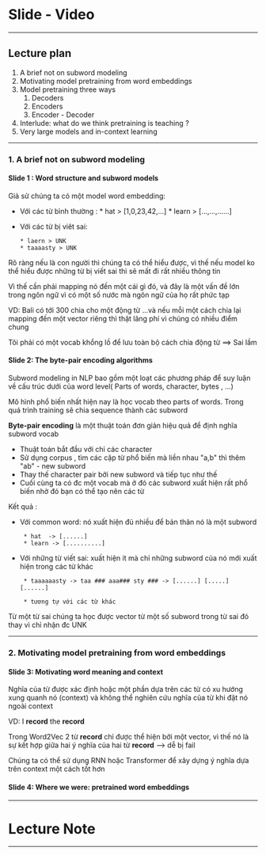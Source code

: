 # Slide - Video

--------------------------------

## Lecture plan

1. A brief not on subword modeling 
2. Motivating model pretraining from word embeddings 
3. Model pretraining three ways 
    1. Decoders
    2. Encoders 
    3. Encoder - Decoder 
4. Interlude: what do we think pretraining is teaching ? 
5. Very large models and in-context learning 

----------------------
### 1. A brief not on subword modeling 

#### Slide 1 : Word structure and subword models 
Giả sử chúng ta có một model word embedding: 

* Với các từ bình thường : 
       * hat  > [1,0,23,42,...] 
       * learn > [...,...,......] 

*  Với các từ bị viêt sai: 

       * laern > UNK 
       * taaaasty > UNK

Rõ ràng nếu là con người thì chúng ta có thể hiểu được, vì thế nếu model ko thể hiểu được những từ bị viết sai thì sẽ mất đi rất nhiều thông tin 

Vì thế cần phải mapping nó đến một cái gì đó, và đây là một vấn đề lớn trong ngôn ngữ vì có một số nước mà ngôn ngữ của họ rất phức tạp
    
VD: Bali có tới 300 chia cho một động từ ...và nếu mỗi một cách chia lại mapping đến một vector riêng thì thật lãng phí vì chúng có nhiều điểm chung

Tôi phải có một vocab khổng lồ để lưu toàn bộ cách chia động từ ==> Sai lầm 


#### Slide 2: The byte-pair encoding algorithms 

Subword modeling in NLP bao gồm một loạt các phương pháp để suy luận về cấu trúc dưới của word level( Parts of words, character, bytes , ...) 

Mô hình phổ biến nhất hiện nay là học vocab theo parts of words. Trong quá trình training sẽ chia sequence thành các subword 

<b>Byte-pair encoding</b> là một thuật toán đơn giản hiệu quả  để định nghĩa subword vocab
*    Thuật toán bắt đầu với chỉ các character 
*  Sử dụng corpus , tìm các cặp từ phổ biến mà liền nhau "a,b" thì thêm "ab" - new subword
* Thay thế character pair bởi new subword
 và tiếp tục như thế 
* Cuối cùng ta có đc một vocab mà ở đó các subword xuất hiện rất phổ biến nhờ đó bạn có thể tạo nên các từ 

Kết quả : 
* Với common word:  nó xuất hiện đủ nhiều để bản thân nó là một subword 

       * hat  -> [......] 
       * learn -> [..........] 
* Với những từ viết sai: xuất hiện ít mà chỉ những subword của nó mới xuất hiện trong các từ khác 

       * taaaaaasty -> taa ### aaa### sty ### -> [......] [.....] [......] 

       * tương tự với các từ khác 

Từ một từ sai chúng ta học được vector từ một số subword trong từ sai đó thay vì chỉ nhận đc UNK
 
------------------------
### 2. Motivating model pretraining from word embeddings 

#### Slide 3: Motivating word meaning and context

Nghĩa của từ được xác định hoặc một phần dựa trên các từ có xu hướng xung quanh nó (context)  và không thể nghiên cứu nghĩa của từ khi đặt nó ngoài context

VD: I **record** the **record** 

Trong Word2Vec 2 từ **record** chỉ được thể hiện bởi một vector, vì thế nó là sự kết hợp giữa hai ý nghĩa của hai từ **record**  --> dễ bị fail 

Chúng ta có thể sử dụng RNN hoặc Transformer để xây dựng ý nghĩa dựa trên context một cách tốt hơn

#### Slide 4: Where we were: pretrained word embeddings 

-------------------------
# Lecture Note
-----------------------